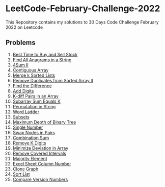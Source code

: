 # LeetCode-February-Challenge-2022
This Repository contains my solutions to 30 Days Code Challenge February 2022 on Leetcode

## Problems
1. <a href="https://github.com/michaelehab/LeetCode-February-Challenge-2022/blob/main/121.Best-Time-to-Buy-and-Sell-Stock.cpp">Best Time to Buy and Sell Stock</a>
2. <a href="https://github.com/michaelehab/LeetCode-February-Challenge-2022/blob/main/438.Find-All-Anagrams-in-a-String.cpp">Find All Anagrams in a String</a>
3. <a href="https://github.com/michaelehab/LeetCode-February-Challenge-2022/blob/main/454.4Sum-II.cpp">4Sum II</a>
4. <a href="https://github.com/michaelehab/LeetCode-February-Challenge-2022/blob/main/525.Contiguous-Array.cpp">Contiguous Array</a>
5. <a href="https://github.com/michaelehab/LeetCode-February-Challenge-2022/blob/main/23.Merge-k-Sorted-Lists.cpp">Merge k Sorted Lists</a>
6. <a href="https://github.com/michaelehab/LeetCode-February-Challenge-2022/blob/main/80.Remove-Duplicates-from-Sorted-Array-II.cpp">Remove Duplicates from Sorted Array II</a>
7. <a href="https://github.com/michaelehab/LeetCode-February-Challenge-2022/blob/main/389.Find-the-Difference.cpp">Find the Difference</a>
8. <a href="https://github.com/michaelehab/LeetCode-February-Challenge-2022/blob/main/258.Add-Digits.cpp">Add Digits</a>
9. <a href="https://github.com/michaelehab/LeetCode-February-Challenge-2022/blob/main/532.K-diff-Pairs-in-an-Array.cpp">K-diff Pairs in an Array</a>
10. <a href="https://github.com/michaelehab/LeetCode-February-Challenge-2022/blob/main/560.Subarray-Sum-Equals-K.cpp">Subarray Sum Equals K</a>
11. <a href="https://github.com/michaelehab/LeetCode-February-Challenge-2022/blob/main/567.Permutation-in-String.cpp">Permutation in String</a>
12. <a href="https://github.com/michaelehab/LeetCode-February-Challenge-2022/blob/main/127.Word-Ladder.cpp">Word Ladder</a>
13. <a href="https://github.com/michaelehab/LeetCode-February-Challenge-2022/blob/main/78.Subsets.cpp">Subsets</a>
14. <a href="https://github.com/michaelehab/LeetCode-February-Challenge-2022/blob/main/104.Maximum-Depth-of-Binary-Tree.cpp">Maximum Depth of Binary Tree</a>
15. <a href="https://github.com/michaelehab/LeetCode-February-Challenge-2022/blob/main/136.Single-Number.cpp">Single Number</a>
16. <a href="https://github.com/michaelehab/LeetCode-February-Challenge-2022/blob/main/24.Swap-Nodes-in-Pairs.cpp">Swap Nodes in Pairs</a>
17. <a href="https://github.com/michaelehab/LeetCode-February-Challenge-2022/blob/main/39.Combination-Sum.cpp">Combination Sum</a>
18. <a href="https://github.com/michaelehab/LeetCode-February-Challenge-2022/blob/main/402.Remove-K-Digits.cpp">Remove K Digits</a>
19. <a href="https://github.com/michaelehab/LeetCode-February-Challenge-2022/blob/main/1675.Minimize-Deviation-in-Array.cpp">Minimize Deviation in Array</a>
20. <a href="https://github.com/michaelehab/LeetCode-February-Challenge-2022/blob/main/1288.Remove-Covered-Intervals.cpp">Remove Covered Intervals</a>
21. <a href="https://github.com/michaelehab/LeetCode-February-Challenge-2022/blob/main/169.Majority-Element.cpp">Majority Element</a>
22. <a href="https://github.com/michaelehab/LeetCode-February-Challenge-2022/blob/main/171.Excel-Sheet-Column-Number.cpp">Excel Sheet Column Number</a>
23. <a href="https://github.com/michaelehab/LeetCode-February-Challenge-2022/blob/main/133.Clone-Graph.cpp">Clone Graph</a>
24. <a href="https://github.com/michaelehab/LeetCode-February-Challenge-2022/blob/main/148.Sort-List.cpp">Sort List</a>
25. <a href="https://github.com/michaelehab/LeetCode-February-Challenge-2022/blob/main/165.Compare-Version-Numbers.cpp">Compare Version Numbers</a>
